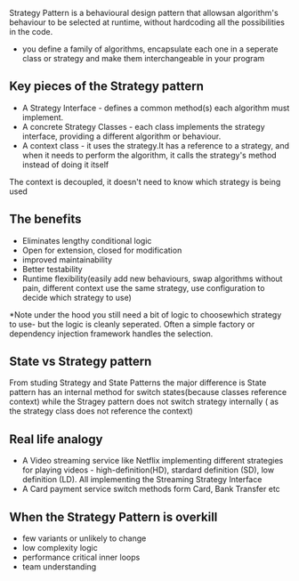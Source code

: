 Strategy Pattern is a behavioural design pattern that allowsan algorithm's behaviour to be selected at runtime, without hardcoding all the possibilities in the code.

- you define a family of algorithms, encapsulate each one in a seperate class or strategy and make them interchangeable in your program

## Key pieces of the Strategy pattern
- A Strategy Interface - defines a common method(s) each algorithm must implement.
- A concrete Strategy Classes - each class implements the strategy interface,
providing a different algorithm or behaviour.
- A context class - it uses the strategy.It has a reference to a strategy, and when it needs to perform the algorithm, it calls the strategy's method instead of doing it itself

The context is decoupled, it doesn't need to know which strategy is being used

## The benefits
- Eliminates lengthy conditional logic
- Open for extension, closed for modification
- improved maintainability
- Better testability
- Runtime flexibility(easily add new behaviours, swap algorithms without pain, different context use the same strategy, use configuration to decide which strategy to use)

*Note under the hood you still need a bit of logic to choosewhich strategy to use- but the logic is cleanly seperated. Often a simple factory or dependency injection framework handles the selection.


## State vs Strategy pattern
From studing Strategy and State Patterns the major difference is State pattern has an internal method for switch states(because classes reference context) while the Stragey pattern does not switch strategy internally ( as the strategy class does not reference the context)

## Real life analogy
- A Video streaming service like Netflix implementing different strategies for playing videos - high-definition(HD), stardard definition (SD), low definition (LD). All implementing the Streaming Strategy Interface
- A Card payment service switch methods form Card, Bank Transfer etc

## When the Strategy Pattern is overkill
- few variants or unlikely to change
- low complexity logic
- performance critical inner loops
- team understanding
